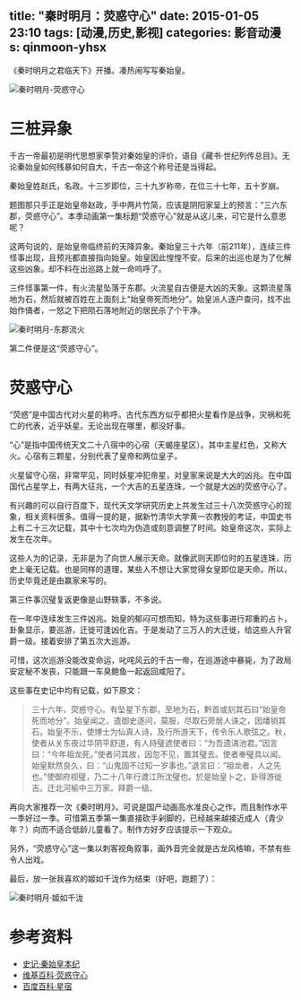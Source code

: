 title: "秦时明月：荧惑守心"
date: 2015-01-05 23:10
tags: [动漫,历史,影视]
categories: 影音动漫
s: qinmoon-yhsx
---

《秦时明月之君临天下》开播。凑热闹写写秦始皇。

![秦时明月-荧惑守心](http://catxn.u.qiniudn.com/images/acg/qinmoon-yhsx-01.JPG-o)


# 三桩异象

千古一帝最初是明代思想家李贽对秦始皇的评价，语自《藏书·世纪列传总目》。无论秦始皇如何残暴如何自大，千古一帝这个称号还是当得起。

 秦始皇姓赵氏，名政。十三岁即位，三十九岁称帝，在位三十七年，五十岁崩。

题图那只手正是始皇帝赵政，手中两片竹简，应该是阴阳家呈上的预言：“三六东郡，荧惑守心”。本季动画第一集标题“荧惑守心”就是从这儿来，可它是什么意思呢？

这两句说的，是始皇帝临终前的天降异象。秦始皇三十六年（前211年），连续三件怪事出现，且预兆都直接指向始皇。始皇因此惶惶不安。后来的出巡也是为了化解这些凶象。却不料在出巡路上就一命呜呼了。

三件怪事第一件，有火流星坠落于东郡。火流星自古便是大凶的天象。这颗流星落地为石，然后就被百姓在上面刻上“始皇帝死而地分”。始皇派人逐户查问，找不出始作俑者，一怒之下把陨石落地附近的居民杀了个干净。

![秦时明月-东郡流火](http://catxn.u.qiniudn.com/images/acg/qinmoon-yhsx-02.JPG-o)

第二件便是这“荧惑守心”。

<!-- more -->

# 荧惑守心

“荧惑”是中国古代对火星的称呼。古代东西方似乎都把火星看作是战争，灾祸和死亡的代表，近乎妖星。无论出现在哪里，都没好事。

“心”是指中国传统天文二十八宿中的心宿（天蝎座星区）。其中主星红色，又称大火。心宿有三颗星，分别代表了皇帝和两位皇子。

火星留守心宿，非常罕见，同时妖星冲犯帝星，对皇家来说是大大的凶兆。在中国国代占星学上，有两大征兆，一个大吉的五星连珠，一个就是大凶的荧惑守心了。

有兴趣的可以自行百度下，现代天文学研究历史上共发生过三十八次荧惑守心的现象，相关资料很多。值得一提的是，据新竹清华大学黄一农教授的考证，中国史书上有二十三次记载，其中十七次均为伪造或刻意调整了时间。始皇帝这次，实际上发生在次年。

这些人为的记录，无非是为了向世人展示天命。就像武则天即位时的五星连珠，历史上毫无记载。也是同样的道理，某些人不想让大家觉得女皇即位是天命。所以，历史毕竟还是由赢家来写的。

第三件事沉璧复返更像是山野轶事，不多说。

在一年中连续发生三件凶兆。始皇的郁闷可想而知，特为这些事进行郑重的占卜，卦象显示，要巡游，迁徙可逢凶化吉。于是发动了三万人的大迁徙，给这些人升官爵一级。接着安排了第五次大巡游。

可惜，这次巡游没能改变命运，叱咤风云的千古一帝，在巡游途中暴毙，为了政局安定秘不发丧，只能跟一车臭鲍鱼一起返回咸阳了。

这些事在史记中均有记载，如下原文：

>三十六年，荧惑守心。有坠星下东郡，至地为石，黔首或刻其石曰“始皇帝死而地分”。始皇闻之，遣御史逐问，莫服，尽取石旁居人诛之，因燔销其石。始皇不乐，使博士为仙真人诗，及行所游天下，传令乐人歌弦之。秋，使者从关东夜过华阴平舒道，有人持璧遮使者曰：“为吾遗滈池君。”因言曰：“今年祖龙死。”使者问其故，因忽不见，置其璧去。使者奉璧具以闻。始皇默然良久，曰：“山鬼固不过知一岁事也。”退言曰：“祖龙者，人之先也。”使御府视璧，乃二十八年行渡江所沈璧也。於是始皇卜之，卦得游徙吉。迁北河榆中三万家。拜爵一级。

再向大家推荐一次《秦时明月》。可说是国产动画高水准良心之作。而且制作水平一季好过一季。可惜第五季第一集直接砍手剁脚的，已经越来越接近成人（青少年？）向而不适合低龄儿童看了。制作方好歹应该提示一下观众。

另外，“荧惑守心”这一集以刺客视角叙事，画外音完全就是古龙风格嘛，不禁有些令人出戏。

最后，放一张我喜欢的姬如千泷作为结束（好吧，跑题了）：

![秦时明月·姬如千泷](http://catxn.u.qiniudn.com/images/acg/qinmoon-jrql.JPG-o)

# 参考资料

* [史记·秦始皇本纪](http://www.guoxue.com/shibu/24shi/shiji/sj_006.htm)
* [维基百科·荧惑守心](http://zh.wikipedia.org/wiki/荧惑守心)
* [百度百科·星宿](http://baike.baidu.com/subview/265105/5633065.htm)
